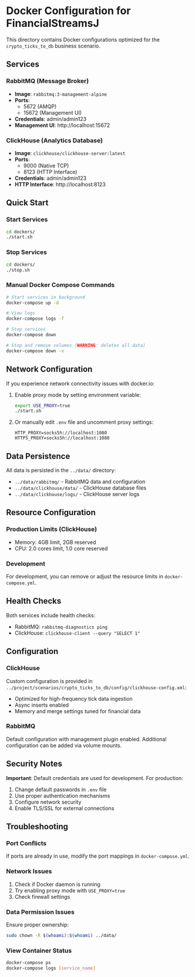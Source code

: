 # Docker Configuration for FinancialStreamsJ

This directory contains Docker configurations optimized for the `crypto_ticks_to_db` business scenario.

## Services

### RabbitMQ (Message Broker)
- **Image**: `rabbitmq:3-management-alpine`
- **Ports**: 
  - 5672 (AMQP)
  - 15672 (Management UI)
- **Credentials**: admin/admin123
- **Management UI**: http://localhost:15672

### ClickHouse (Analytics Database)
- **Image**: `clickhouse/clickhouse-server:latest`
- **Ports**: 
  - 9000 (Native TCP)
  - 8123 (HTTP Interface)
- **Credentials**: admin/admin123
- **HTTP Interface**: http://localhost:8123

## Quick Start

### Start Services
```bash
cd dockers/
./start.sh
```

### Stop Services
```bash
cd dockers/
./stop.sh
```

### Manual Docker Compose Commands
```bash
# Start services in background
docker-compose up -d

# View logs
docker-compose logs -f

# Stop services
docker-compose down

# Stop and remove volumes (WARNING: deletes all data)
docker-compose down -v
```

## Network Configuration

If you experience network connectivity issues with docker.io:

1. Enable proxy mode by setting environment variable:
   ```bash
   export USE_PROXY=true
   ./start.sh
   ```

2. Or manually edit `.env` file and uncomment proxy settings:
   ```env
   HTTP_PROXY=socks5h://localhost:1080
   HTTPS_PROXY=socks5h://localhost:1080
   ```

## Data Persistence

All data is persisted in the `../data/` directory:
- `../data/rabbitmq/` - RabbitMQ data and configuration
- `../data/clickhouse/data/` - ClickHouse database files
- `../data/clickhouse/logs/` - ClickHouse server logs

## Resource Configuration

### Production Limits (ClickHouse)
- Memory: 4GB limit, 2GB reserved
- CPU: 2.0 cores limit, 1.0 core reserved

### Development
For development, you can remove or adjust the resource limits in `docker-compose.yml`.

## Health Checks

Both services include health checks:
- RabbitMQ: `rabbitmq-diagnostics ping`
- ClickHouse: `clickhouse-client --query "SELECT 1"`

## Configuration

### ClickHouse
Custom configuration is provided in `../project/scenarios/crypto_ticks_to_db/config/clickhouse-config.xml`:
- Optimized for high-frequency tick data ingestion
- Async inserts enabled
- Memory and merge settings tuned for financial data

### RabbitMQ
Default configuration with management plugin enabled. Additional configuration can be added via volume mounts.

## Security Notes

**Important**: Default credentials are used for development. For production:

1. Change default passwords in `.env` file
2. Use proper authentication mechanisms
3. Configure network security
4. Enable TLS/SSL for external connections

## Troubleshooting

### Port Conflicts
If ports are already in use, modify the port mappings in `docker-compose.yml`.

### Network Issues
1. Check if Docker daemon is running
2. Try enabling proxy mode with `USE_PROXY=true`
3. Check firewall settings

### Data Permission Issues
Ensure proper ownership:
```bash
sudo chown -R $(whoami):$(whoami) ../data/
```

### View Container Status
```bash
docker-compose ps
docker-compose logs [service_name]
```